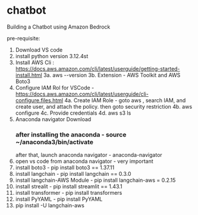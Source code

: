 # chatbot
Building a Chatbot using Amazon Bedrock

pre-requisite:
1. Download VS code
2. install python version 3.12.4st
3. Install AWS Cli : https://docs.aws.amazon.com/cli/latest/userguide/getting-started-install.html
  3a. aws --version
  3b. Extension - AWS Toolkit and AWS Boto3
4. Configure IAM Rol for VSCode - https://docs.aws.amazon.com/cli/latest/userguide/cli-configure.files.html
    4a. Create IAM Role - goto aws , search IAM, and create user, and attach the policy. then goto security restriction 
    4b. aws configure
    4c. Provide credentials
    4d. aws s3 ls
5. Anaconda navigator Download
     ### after installing the anaconda - source ~/anaconda3/bin/activate
     after that, launch anaconda navigator - anaconda-navigator
7. open vs code from anaconda navigator - very important
8. install boto3 - pip install boto3 == 1.37.11
9. install langchain - pip install langchain == 0.3.0
10. install langchain-AWS Module - pip install langchain-aws = 0.2.15
11. install strealit - pip install streamlit == 1.43.1
12. install transformer - pip install transformers
13. install PyYAML - pip install PyYAML
14. pip install -U langchain-aws
   
